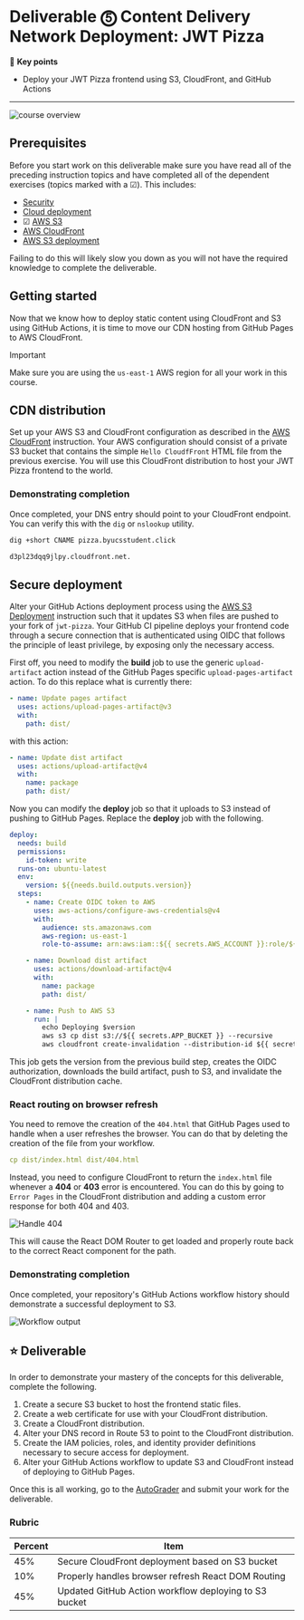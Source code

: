 # Deliverable ⓹ Content Delivery Network Deployment: JWT Pizza

🔑 **Key points**

- Deploy your JWT Pizza frontend using S3, CloudFront, and GitHub Actions

---

![course overview](../sharedImages/courseOverview.png)

## Prerequisites

Before you start work on this deliverable make sure you have read all of the preceding instruction topics and have completed all of the dependent exercises (topics marked with a ☑). This includes:

- [Security](../security/security.md)
- [Cloud deployment](../cloudDeployment/cloudDeployment.md)
- ☑ [AWS S3](../awsS3/awsS3.md)
- [AWS CloudFront](../awsCloudFront/awsCloudFront.md)
- [AWS S3 deployment](../awsS3Deployment/awsS3Deployment.md)

Failing to do this will likely slow you down as you will not have the required knowledge to complete the deliverable.

## Getting started

Now that we know how to deploy static content using CloudFront and S3 using GitHub Actions, it is time to move our CDN hosting from GitHub Pages to AWS CloudFront.

> [!IMPORTANT]
>
> Make sure you are using the `us-east-1` AWS region for all your work in this course.

## CDN distribution

Set up your AWS S3 and CloudFront configuration as described in the [AWS CloudFront](../awsCloudFront/awsCloudFront.md) instruction. Your AWS configuration should consist of a private S3 bucket that contains the simple `Hello CloudfFront` HTML file from the previous exercise. You will use this CloudFront distribution to host your JWT Pizza frontend to the world.

### Demonstrating completion

Once completed, your DNS entry should point to your CloudFront endpoint. You can verify this with the `dig` or `nslookup` utility.

```sh
dig +short CNAME pizza.byucsstudent.click

d3pl23dqq9jlpy.cloudfront.net.
```

## Secure deployment

Alter your GitHub Actions deployment process using the [AWS S3 Deployment](../awsS3Deployment/awsS3Deployment.md) instruction such that it updates S3 when files are pushed to your fork of `jwt-pizza`. Your GitHub CI pipeline deploys your frontend code through a secure connection that is authenticated using OIDC that follows the principle of least privilege, by exposing only the necessary access.

First off, you need to modify the **build** job to use the generic `upload-artifact` action instead of the GitHub Pages specific `upload-pages-artifact` action. To do this replace what is currently there:

```yml
- name: Update pages artifact
  uses: actions/upload-pages-artifact@v3
  with:
    path: dist/
```

with this action:

```yml
- name: Update dist artifact
  uses: actions/upload-artifact@v4
  with:
    name: package
    path: dist/
```

Now you can modify the **deploy** job so that it uploads to S3 instead of pushing to GitHub Pages. Replace the **deploy** job with the following.

```yml
deploy:
  needs: build
  permissions:
    id-token: write
  runs-on: ubuntu-latest
  env:
    version: ${{needs.build.outputs.version}}
  steps:
    - name: Create OIDC token to AWS
      uses: aws-actions/configure-aws-credentials@v4
      with:
        audience: sts.amazonaws.com
        aws-region: us-east-1
        role-to-assume: arn:aws:iam::${{ secrets.AWS_ACCOUNT }}:role/${{ secrets.CI_IAM_ROLE }}

    - name: Download dist artifact
      uses: actions/download-artifact@v4
      with:
        name: package
        path: dist/

    - name: Push to AWS S3
      run: |
        echo Deploying $version
        aws s3 cp dist s3://${{ secrets.APP_BUCKET }} --recursive
        aws cloudfront create-invalidation --distribution-id ${{ secrets.DISTRIBUTION_ID }} --paths "/*"
```

This job gets the version from the previous build step, creates the OIDC authorization, downloads the build artifact, push to S3, and invalidate the CloudFront distribution cache.

### React routing on browser refresh

You need to remove the creation of the `404.html` that GitHub Pages used to handle when a user refreshes the browser. You can do that by deleting the creation of the file from your workflow.

```yml
cp dist/index.html dist/404.html
```

Instead, you need to configure CloudFront to return the `index.html` file whenever a **404** or **403** error is encountered. You can do this by going to `Error Pages` in the CloudFront distribution and adding a custom error response for both 404 and 403.

![Handle 404](handle404.png)

This will cause the React DOM Router to get loaded and properly route back to the correct React component for the path.

### Demonstrating completion

Once completed, your repository's GitHub Actions workflow history should demonstrate a successful deployment to S3.

![Workflow output](workflowOutput.png)

## ⭐ Deliverable

In order to demonstrate your mastery of the concepts for this deliverable, complete the following.

1. Create a secure S3 bucket to host the frontend static files.
1. Create a web certificate for use with your CloudFront distribution.
1. Create a CloudFront distribution.
1. Alter your DNS record in Route 53 to point to the CloudFront distribution.
1. Create the IAM policies, roles, and identity provider definitions necessary to secure access for deployment.
1. Alter your GitHub Actions workflow to update S3 and CloudFront instead of deploying to GitHub Pages.

Once this is all working, go to the [AutoGrader](https://cs329.cs.byu.edu) and submit your work for the deliverable.

### Rubric

| Percent | Item                                                  |
| ------- | ----------------------------------------------------- |
| 45%     | Secure CloudFront deployment based on S3 bucket       |
| 10%     | Properly handles browser refresh React DOM Routing    |
| 45%     | Updated GitHub Action workflow deploying to S3 bucket |
